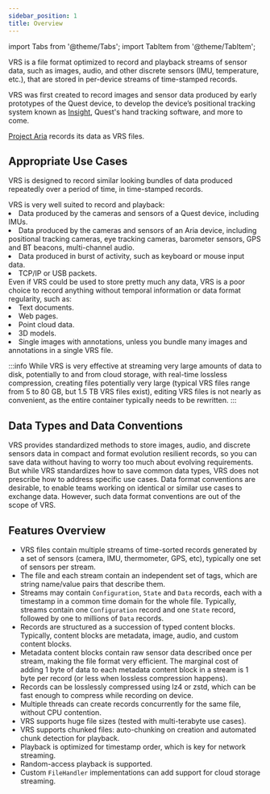 ```yaml
---
sidebar_position: 1
title: Overview
---
```


import Tabs from '@theme/Tabs'; import TabItem from '@theme/TabItem';

VRS is a file format optimized to record and playback streams of sensor data, such as images, audio, and other discrete sensors (IMU, temperature, etc.), that are stored in per-device streams of time-stamped records.

VRS was first created to record images and sensor data produced by early prototypes of the Quest device, to develop the device’s positional tracking system known as [Insight](https://ai.facebook.com/blog/powered-by-ai-oculus-insight/), Quest's hand tracking software, and more to come.

[Project Aria](https://about.facebook.com/realitylabs/projectaria/) records its data as VRS files.

## Appropriate Use Cases

VRS is designed to record similar looking bundles of data produced repeatedly over a period of time, in time-stamped records.

<Tabs>

  <TabItem value="good_cases" label="Good Use Cases" default>
VRS is very well suited to record and playback:
<li>Data produced by the cameras and sensors of a Quest device, including IMUs.</li>
<li>Data produced by the cameras and sensors of an Aria device, including positional tracking cameras, eye tracking cameras, barometer sensors, GPS and BT beacons, multi-channel audio.</li>
<li>Data produced in burst of activity, such as keyboard or mouse input data.</li>
<li>TCP/IP or USB packets.</li>
  </TabItem>

  <TabItem value="bad_cases" label="Poor Use Cases">
Even if VRS could be used to store pretty much any data, VRS is a poor choice to record anything without temporal information or data format regularity, such as:
<li>Text documents.</li>
<li>Web pages.</li>
<li>Point cloud data.</li>
<li>3D models.</li>
<li>Single images with annotations, unless you bundle many images and annotations in a single VRS file.</li>
  </TabItem>

</Tabs>

<!-- prettier-ignore -->
:::info
While VRS is very effective at streaming very large amounts of data to disk, potentially to and from cloud storage, with real-time lossless compression, creating files potentially very large (typical VRS files range from 5 to 80 GB, but 1.5 TB VRS files exist), editing VRS files is not nearly as convenient, as the entire container typically needs to be rewritten.
:::

## Data Types and Data Conventions

VRS provides standardized methods to store images, audio, and discrete sensors data in compact and format evolution resilient records, so you can save data without having to worry too much about evolving requirements. But while VRS standardizes how to save common data types, VRS does not prescribe how to address specific use cases. Data format conventions are desirable, to enable teams working on identical or similar use cases to exchange data. However, such data format conventions are out of the scope of VRS.

## Features Overview

- VRS files contain multiple streams of time-sorted records generated by a set of sensors (camera, IMU, thermometer, GPS, etc), typically one set of sensors per stream.
- The file and each stream contain an independent set of tags, which are string name/value pairs that describe them.
- Streams may contain `Configuration`, `State` and `Data` records, each with a timestamp in a common time domain for the whole file. Typically, streams contain one `Configuration` record and one `State` record, followed by one to millions of `Data` records.
- Records are structured as a succession of typed content blocks. Typically, content blocks are metadata, image, audio, and custom content blocks.
- Metadata content blocks contain raw sensor data described once per stream, making the file format very efficient. The marginal cost of adding 1 byte of data to each metadata content block in a stream is 1 byte per record (or less when lossless compression happens).
- Records can be losslessly compressed using lz4 or zstd, which can be fast enough to compress while recording on device.
- Multiple threads can create records concurrently for the same file, without CPU contention.
- VRS supports huge file sizes (tested with multi-terabyte use cases).
- VRS supports chunked files: auto-chunking on creation and automated chunk detection for playback.
- Playback is optimized for timestamp order, which is key for network streaming.
- Random-access playback is supported.
- Custom `FileHandler` implementations can add support for cloud storage streaming.
